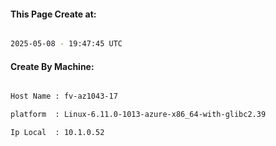 
   
#### This Page Create at:

```bash

2025-05-08 - 19:47:45 UTC

```

#### Create By Machine:

```bash

Host Name : fv-az1043-17

platform  : Linux-6.11.0-1013-azure-x86_64-with-glibc2.39

Ip Local  : 10.1.0.52

```

